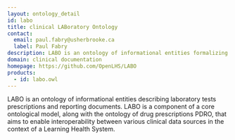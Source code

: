 ```yaml
---
layout: ontology_detail
id: labo
title: clinical LABoratory Ontology
contact: 
  email: paul.fabry@usherbrooke.ca
  label: Paul Fabry
description: LABO is an ontology of informational entities formalizing clinical laboratory tests prescriptions and reporting documents.
domain: clinical documentation
homepage: https://github.com/OpenLHS/LABO
products: 
  - id: labo.owl
---
```

LABO is an ontology of informational entities describing laboratory tests prescriptions and reporting documents. LABO is a component of a core ontological model, along with the ontology of drug prescriptions PDRO, that aims to enable interoperability between various clinical data sources in the context of a Learning Health System.
